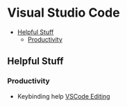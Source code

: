 # Visual Studio Code

<!-- TOC depthFrom:2 -->

- [Helpful Stuff](#helpful-stuff)
    - [Productivity](#productivity)

<!-- /TOC -->

## Helpful Stuff
### Productivity

- Keybinding help [VSCode Editing](https://code.visualstudio.com/Docs/editor/codebasics)
